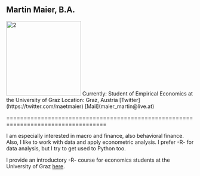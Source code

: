 ## Martin Maier, B.A.

<img src="https://user-images.githubusercontent.com/63603922/93268807-25df9000-f7ae-11ea-9ceb-d638bb5b14d8.jpg" alt="2" width="200"/> 
Currently: Student of Empirical Economics at the University of Graz  
Location: Graz, Austria 
[Twitter](https://twitter.com/maetmaier) 
[Mail](maier_martin@live.at)

===================================================================================

I am especially interested in macro and finance, also behavioral finance. Also, I like to work with data and apply econometric analysis. I prefer -R- for data analysis, but I try to get used to Python too. 

I provide an introductory -R- course for economics students at the University of Graz [here](https://maiermartin.github.io/An-Economists-R-Tutorial/).


